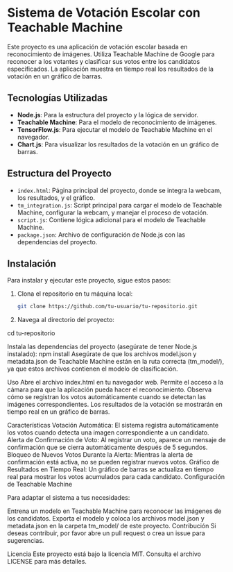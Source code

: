 # Sistema de Votación Escolar con Teachable Machine

Este proyecto es una aplicación de votación escolar basada en reconocimiento de imágenes. Utiliza Teachable Machine de Google para reconocer a los votantes y clasificar sus votos entre los candidatos especificados. La aplicación muestra en tiempo real los resultados de la votación en un gráfico de barras.

## Tecnologías Utilizadas

- **Node.js**: Para la estructura del proyecto y la lógica de servidor.
- **Teachable Machine**: Para el modelo de reconocimiento de imágenes.
- **TensorFlow.js**: Para ejecutar el modelo de Teachable Machine en el navegador.
- **Chart.js**: Para visualizar los resultados de la votación en un gráfico de barras.

## Estructura del Proyecto

- `index.html`: Página principal del proyecto, donde se integra la webcam, los resultados, y el gráfico.
- `tm_integration.js`: Script principal para cargar el modelo de Teachable Machine, configurar la webcam, y manejar el proceso de votación.
- `script.js`: Contiene lógica adicional para el modelo de Teachable Machine.
- `package.json`: Archivo de configuración de Node.js con las dependencias del proyecto.

## Instalación

Para instalar y ejecutar este proyecto, sigue estos pasos:

1. Clona el repositorio en tu máquina local:

   ```bash
   git clone https://github.com/tu-usuario/tu-repositorio.git
2. Navega al directorio del proyecto:

cd tu-repositorio

Instala las dependencias del proyecto (asegúrate de tener Node.js instalado):
npm install
Asegúrate de que los archivos model.json y metadata.json de Teachable Machine están en la ruta correcta (tm_model/), ya que estos archivos contienen el modelo de clasificación.

Uso
Abre el archivo index.html en tu navegador web.
Permite el acceso a la cámara para que la aplicación pueda hacer el reconocimiento.
Observa cómo se registran los votos automáticamente cuando se detectan las imágenes correspondientes.
Los resultados de la votación se mostrarán en tiempo real en un gráfico de barras.

Características
Votación Automática: El sistema registra automáticamente los votos cuando detecta una imagen correspondiente a un candidato.
Alerta de Confirmación de Voto: Al registrar un voto, aparece un mensaje de confirmación que se cierra automáticamente después de 5 segundos.
Bloqueo de Nuevos Votos Durante la Alerta: Mientras la alerta de confirmación está activa, no se pueden registrar nuevos votos.
Gráfico de Resultados en Tiempo Real: Un gráfico de barras se actualiza en tiempo real para mostrar los votos acumulados para cada candidato.
Configuración de Teachable Machine

Para adaptar el sistema a tus necesidades:

Entrena un modelo en Teachable Machine para reconocer las imágenes de los candidatos.
Exporta el modelo y coloca los archivos model.json y metadata.json en la carpeta tm_model/ de este proyecto.
Contribución
Si deseas contribuir, por favor abre un pull request o crea un issue para sugerencias.

Licencia
Este proyecto está bajo la licencia MIT. Consulta el archivo LICENSE para más detalles.
